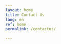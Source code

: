 ```yaml
---
layout: home
title: Contact Us
lang: en
ref: home
permalink: /contactus/

---
```


<script src="https://portal.hipporello.net/default/embed.js?formId=2a651a7f378d488495d90c99901a03d3"></script>




